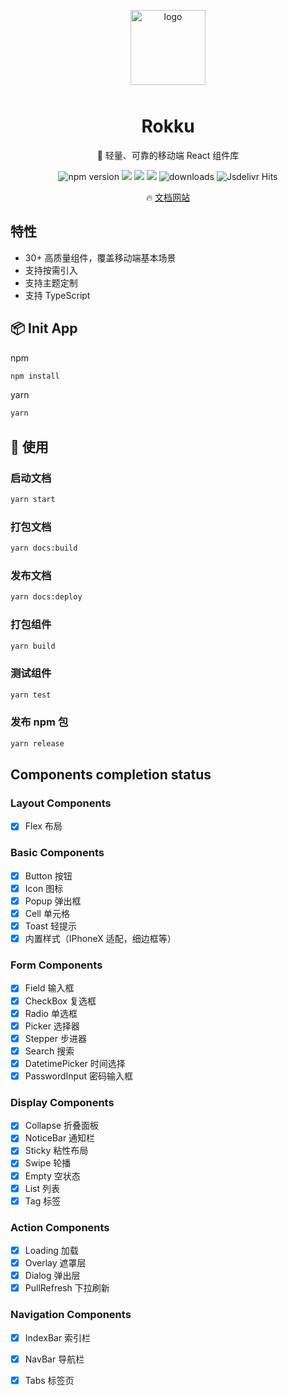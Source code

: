 <p align="center">
    <img alt="logo" src="http://www.rokku.icu/image/logo.png" width="120" style="margin-bottom: 10px;">
</p>

<h1 align="center">Rokku</h1>

<p align="center">🍙 轻量、可靠的移动端 React 组件库</p>

<p align="center">
    <img src="https://img.shields.io/npm/v/@rokku/design.svg?style=flat-square" alt="npm version" />
    <img src="https://img.shields.io/bundlephobia/minzip/@rokku/design?style=flat-square" >
    <img src="https://img.shields.io/github/languages/top/Hyattria/rokku?style=flat-square">
    <img src="https://img.shields.io/librariesio/release/npm/@rokku/design?style=flat-square">
    <img src="https://img.shields.io/npm/dt/@rokku/design.svg?style=flat-square&color=#4fc08d" alt="downloads" />
    <img src="https://img.shields.io/jsdelivr/npm/hm/@rokku/design?style=flat-square" alt="Jsdelivr Hits">
</p>

<p align="center">
  🔥 <a href="http://www.rokku.icu">文档网站</a>
</p>

## 特性

- 30+ 高质量组件，覆盖移动端基本场景
- 支持按需引入
- 支持主题定制
- 支持 TypeScript

## 📦 Init App

npm

```bash
npm install
```

yarn

```bash
yarn
```

## 🔨 使用

### 启动文档

```bash
yarn start
```

### 打包文档

```bash
yarn docs:build
```

### 发布文档

```bash
yarn docs:deploy
```

### 打包组件

```bash
yarn build
```

### 测试组件

```bash
yarn test
```

### 发布 npm 包

```bash
yarn release
```

## Components completion status

### Layout Components

- [x] Flex 布局

### Basic Components

- [x] Button 按钮
- [x] Icon 图标
- [x] Popup 弹出框
- [x] Cell 单元格
- [x] Toast 轻提示
- [x] 内置样式（IPhoneX 适配，细边框等）

### Form Components

- [x] Field 输入框
- [x] CheckBox 复选框
- [x] Radio 单选框
- [x] Picker 选择器
- [x] Stepper 步进器
- [x] Search 搜索
- [x] DatetimePicker 时间选择
- [x] PasswordInput 密码输入框
### Display Components

- [x] Collapse 折叠面板
- [x] NoticeBar 通知栏
- [x] Sticky 粘性布局
- [x] Swipe 轮播
- [x] Empty 空状态
- [x] List 列表
- [x] Tag 标签

### Action Components

- [x] Loading 加载
- [x] Overlay 遮罩层
- [x] Dialog 弹出层
- [x] PullRefresh 下拉刷新

### Navigation Components

- [x] IndexBar 索引栏
- [x] NavBar 导航栏
- [x] Tabs 标签页

